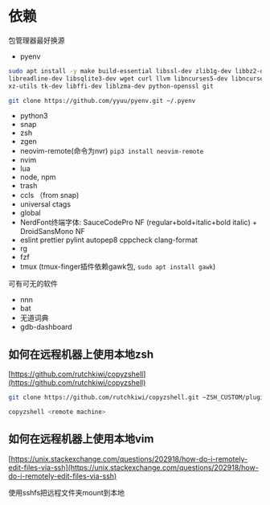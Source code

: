 # 依赖

包管理器最好换源

- pyenv

```bash
sudo apt install -y make build-essential libssl-dev zlib1g-dev libbz2-dev
libreadline-dev libsqlite3-dev wget curl llvm libncurses5-dev libncursesw5-dev
xz-utils tk-dev libffi-dev liblzma-dev python-openssl git
```

```bash
git clone https://github.com/yyuu/pyenv.git ~/.pyenv
```

- python3
- snap
- zsh
- zgen
- neovim-remote(命令为nvr) `pip3 install neovim-remote`
- nvim
- lua
- node, npm
- trash
- ccls （from snap)
- universal ctags
- global
- NerdFont终端字体: SauceCodePro NF
(regular+bold+italic+bold italic) + DroidSansMono NF
- eslint prettier pylint autopep8 cppcheck clang-format
- rg
- fzf
- tmux (tmux-finger插件依赖gawk包, `sudo apt install gawk`)

可有可无的软件

- nnn
- bat
- 无道词典
- gdb-dashboard

## 如何在远程机器上使用本地zsh

[https://github.com/rutchkiwi/copyzshell](https://github.com/rutchkiwi/copyzshell)

```bash
git clone https://github.com/rutchkiwi/copyzshell.git ~ZSH_CUSTOM/plugins/copyzshell
```

```bash
copyzshell <remote machine>
```

## 如何在远程机器上使用本地vim

[https://unix.stackexchange.com/questions/202918/how-do-i-remotely-edit-files-via-ssh](https://unix.stackexchange.com/questions/202918/how-do-i-remotely-edit-files-via-ssh)

使用sshfs把远程文件夹mount到本地
